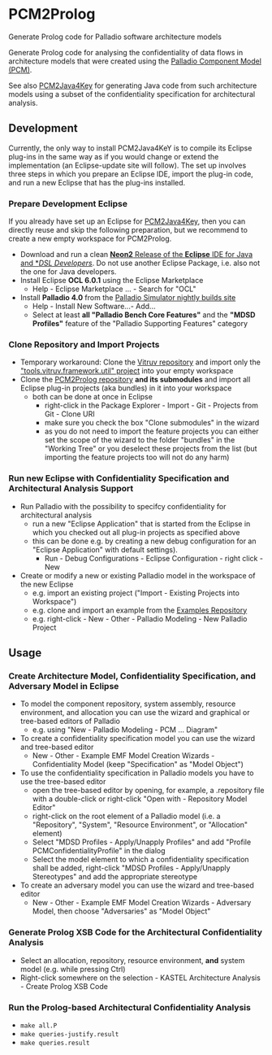 # PCM2Prolog
Generate Prolog code for Palladio software architecture models

Generate Prolog code for analysing the confidentiality of data flows in architecture models that were created using the [Palladio Component Model (PCM)](http://palladio-simulator.com/).

See also [PCM2Java4Key](https://github.com/KASTEL-SCBS/PCM2Java4Key) for generating Java code from such architecture models using a subset of the confidentiality specification for architectural analysis.

## Development
Currently, the only way to install PCM2Java4KeY is to compile its Eclipse plug-ins in the same way as if you would change or extend the implementation (an Eclipse-update site will follow). The set up involves three steps in which you prepare an Eclipse IDE, import the plug-in code, and run a new Eclipse that has the plug-ins installed.
### Prepare Development Eclipse
If you already have set up an Eclipse for [PCM2Java4Key](https://github.com/KASTEL-SCBS/PCM2Java4Key), then you can directly reuse and skip the following preparation, but we recommend to create a new empty workspace for PCM2Prolog.
* Download and run a clean [**Neon2** Release of the **Eclipse** IDE for Java and **DSL Developers*](https://www.eclipse.org/downloads/packages/eclipse-ide-java-and-dsl-developers/neon2). Do not use another Eclipse Package, i.e. also not the one for Java developers.
* Install Eclipse **OCL 6.0.1** using the Eclipse Marketplace
  * Help - Eclipse Marketplace ... - Search for "OCL"
* Install **Palladio 4.0** from the [Palladio Simulator nightly builds site](https://sdqweb.ipd.kit.edu/eclipse/palladiosimulator/nightly/)
  * Help - Install New Software...- Add...
  * Select at least **all "Palladio Bench Core Features"** and the **"MDSD Profiles"** feature of the "Palladio Supporting Features" category 

### Clone Repository and Import Projects
* Temporary workaround: Clone the [Vitruv repository](https://github.com/vitruv-tools/Vitruv) and import only the ["tools.vitruv.framework.util" project](https://github.com/vitruv-tools/Vitruv/tree/master/bundles/framework/tools.vitruv.framework.util) into your empty workspace
* Clone the [PCM2Prolog repository](https://github.com/KASTEL-SCBS/PCM2Prolog) **and its submodules** and import all Eclipse plug-in projects (aka bundles) in it into your workspace
  * both can be done at once in Eclipse
    * right-click in the Package Explorer - Import - Git - Projects from Git - Clone URI
    * make sure you check the box "Clone submodules" in the wizard
    * as you do not need to import the feature projects you can either set the scope of the wizard to the folder "bundles" in the "Working Tree" or you deselect these projects from the list (but importing the feature projects too will not do any harm)

### Run new Eclipse with Confidentiality Specification and Architectural Analysis Support
* Run Palladio with the possibility to specifcy confidentiality for architectural analysis
  * run a new "Eclipse Application" that is started from the Eclipse in which you checked out all plug-in projects as specified above
  * this can be done e.g. by creating a new debug configuration for an "Eclipse Application" with default settings).
    * Run - Debug Configurations - Eclipse Configuration - right click - New
* Create or modify a new or existing Palladio model in the workspace of the new Eclipse
  * e.g. import an existing project ("Import - Existing Projects into Workspace")
  * e.g. clone and import an example from the [Examples Repository](https://github.com/KASTEL-SCBS/Examples4SCBS)
  * e.g. right-click - New - Other - Palladio Modeling - New Palladio Project

## Usage
### Create Architecture Model, Confidentiality Specification, and Adversary Model in Eclipse
* To model the component repository, system assembly, resource environment, and allocation you can use the wizard and graphical or tree-based editors of Palladio
  * e.g. using "New - Palladio Modeling - PCM ... Diagram"
* To create a confidentiality specification model you can use the wizard and tree-based editor
  * New - Other - Example EMF Model Creation Wizards - Confidentiality Model (keep "Specification" as "Model Object")
* To use the confidentiality specification in Palladio models you have to use the tree-based editor
  * open the tree-based editor by opening, for example, a .repository file with a double-click or right-click "Open with - Repository Model Editor"
  * right-click on the root element of a Palladio model (i.e. a "Repository", "System", "Resource Environment", or "Allocation" element)
  * Select "MDSD Profiles - Apply/Unapply Profiles" and add "Profile PCMConfidentialityProfile" in the dialog
  * Select the model element to which a confidentiality specification shall be added, right-click "MDSD Profiles - Apply/Unapply Stereotypes" and add the appropriate stereotype
* To create an adversary model you can use the wizard and tree-based editor
  * New - Other - Example EMF Model Creation Wizards - Adversary Model, then choose "Adversaries" as "Model Object"
  
### Generate Prolog XSB Code for the Architectural Confidentiality Analysis
* Select an allocation, repository, resource environment, **and** system model (e.g. while pressing Ctrl)
* Right-click somewhere on the selection - KASTEL Architecture Analysis - Create Prolog XSB Code

### Run the Prolog-based Architectural Confidentiality Analysis
* <code>make all.P</code>
* <code>make queries-justify.result</code>
* <code>make queries.result</code>
